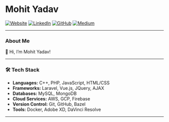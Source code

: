 # Mohit Yadav

[![Website](https://img.shields.io/badge/Website-heygeeks.in-brightgreen)](http://heygeeks.in)
[![LinkedIn](https://img.shields.io/badge/LinkedIn-mohitky2018-blue)](https://linkedin.com/in/mohitky2018)
[![GitHub](https://img.shields.io/badge/GitHub-mohitky2018-lightgrey)](https://github.com/mohitky2018)
[![Medium](https://img.shields.io/badge/Medium-@mohitky2018-black)](https://medium.com/@mohitky2018)

---

### About Me

👋 Hi, I’m Mohit Yadav!  

---

### 🛠️ Tech Stack

- **Languages:** C++, PHP, JavaScript, HTML/CSS  
- **Frameworks:** Laravel, Vue.js, JQuery, AJAX  
- **Databases:** MySQL, MongoDB  
- **Cloud Services:** AWS, GCP, Firebase  
- **Version Control:** Git, GitHub, Bazel  
- **Tools:** Docker, Adobe XD, DaVinci Resolve  

---
